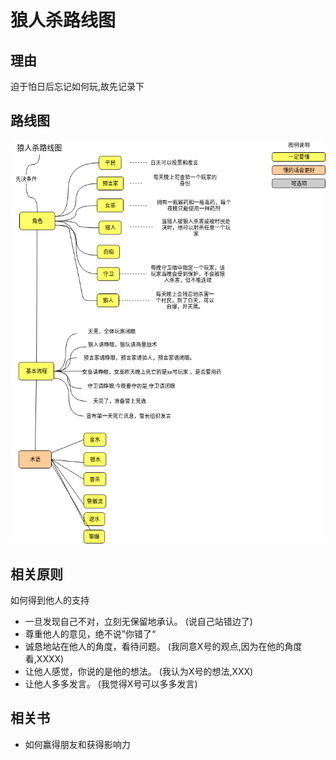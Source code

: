 # 狼人杀路线图

## 理由

迫于怕日后忘记如何玩,故先记录下


## 路线图
![Roadmap](./WerewolfKill.png)


## 相关原则

如何得到他人的支持
+ 一旦发现自己不对，立刻无保留地承认。 (说自己站错边了)
+ 尊重他人的意见，绝不说”你错了“
+ 诚恳地站在他人的角度，看待问题。 (我同意X号的观点,因为在他的角度看,XXXX)
+ 让他人感觉，你说的是他的想法。 (我认为X号的想法,XXX)
+ 让他人多多发言。  (我觉得X号可以多多发言)


## 相关书

+ 如何赢得朋友和获得影响力
